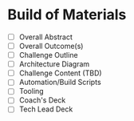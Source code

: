# Build of Materials

- [ ] Overall Abstract
- [ ] Overall Outcome(s)
- [ ] Challenge Outline
- [ ] Architecture Diagram
- [ ] Challenge Content (TBD)
- [ ] Automation/Build Scripts
- [ ] Tooling
- [ ] Coach's Deck
- [ ] Tech Lead Deck